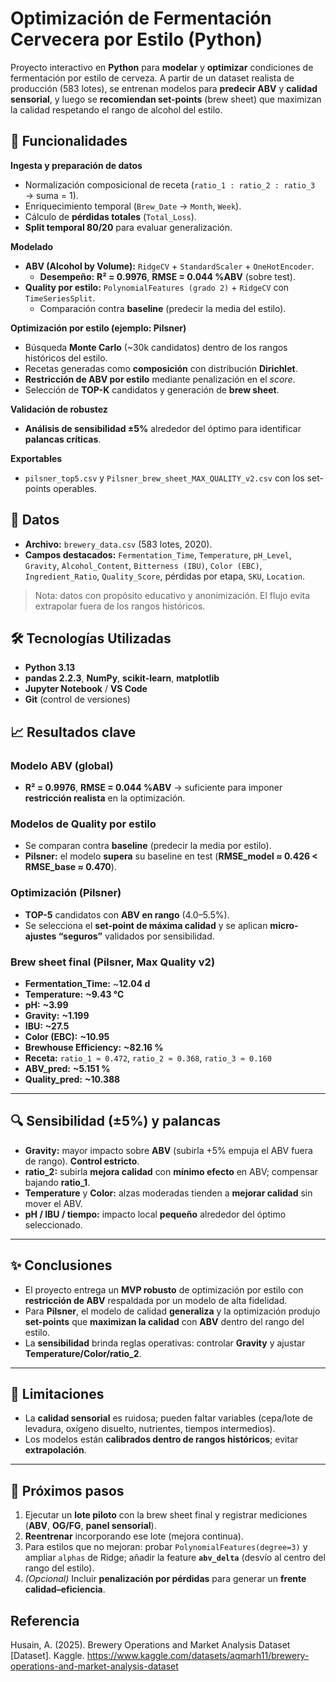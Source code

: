 # Optimización de Fermentación Cervecera por Estilo (Python)

Proyecto interactivo en **Python** para **modelar** y **optimizar** condiciones de fermentación por estilo de cerveza. A partir de un dataset realista de producción (583 lotes), se entrenan modelos para **predecir ABV** y **calidad sensorial**, y luego se **recomiendan set-points** (brew sheet) que maximizan la calidad respetando el rango de alcohol del estilo.

## 🚀 Funcionalidades

**Ingesta y preparación de datos**
- Normalización composicional de receta (`ratio_1 : ratio_2 : ratio_3` → suma = 1).
- Enriquecimiento temporal (`Brew_Date` → `Month`, `Week`).
- Cálculo de **pérdidas totales** (`Total_Loss`).
- **Split temporal 80/20** para evaluar generalización.

**Modelado**
- **ABV (Alcohol by Volume):** `RidgeCV` + `StandardScaler` + `OneHotEncoder`.  
  - **Desempeño:** **R² = 0.9976**, **RMSE = 0.044 %ABV** (sobre test).
- **Quality por estilo:** `PolynomialFeatures (grado 2)` + `RidgeCV` con `TimeSeriesSplit`.  
  - Comparación contra **baseline** (predecir la media del estilo).

**Optimización por estilo (ejemplo: Pilsner)**
- Búsqueda **Monte Carlo** (~30k candidatos) dentro de los rangos históricos del estilo.
- Recetas generadas como **composición** con distribución **Dirichlet**.
- **Restricción de ABV por estilo** mediante penalización en el *score*.
- Selección de **TOP-K** candidatos y generación de **brew sheet**.

**Validación de robustez**
- **Análisis de sensibilidad ±5%** alrededor del óptimo para identificar **palancas críticas**.

**Exportables**
- `pilsner_top5.csv` y `Pilsner_brew_sheet_MAX_QUALITY_v2.csv` con los set-points operables.

## 🧪 Datos

- **Archivo:** `brewery_data.csv` (583 lotes, 2020).  
- **Campos destacados:** `Fermentation_Time`, `Temperature`, `pH_Level`, `Gravity`, `Alcohol_Content`, `Bitterness (IBU)`, `Color (EBC)`, `Ingredient_Ratio`, `Quality_Score`, pérdidas por etapa, `SKU`, `Location`.

> Nota: datos con propósito educativo y anonimización. El flujo evita extrapolar fuera de los rangos históricos.

## 🛠 Tecnologías Utilizadas

- **Python 3.13**
- **pandas 2.2.3**, **NumPy**, **scikit-learn**, **matplotlib**
- **Jupyter Notebook** / **VS Code**
- **Git** (control de versiones)

## 📈 Resultados clave

### Modelo ABV (global)
- **R² = 0.9976**, **RMSE = 0.044 %ABV** → suficiente para imponer **restricción realista** en la optimización.

### Modelos de Quality por estilo
- Se comparan contra **baseline** (predecir la media por estilo).
- **Pilsner:** el modelo **supera** su baseline en test (**RMSE_model ≈ 0.426 < RMSE_base ≈ 0.470**).

### Optimización (Pilsner)
- **TOP-5** candidatos con **ABV en rango** (4.0–5.5%).
- Se selecciona el **set-point de máxima calidad** y se aplican **micro-ajustes “seguros”** validados por sensibilidad.

### Brew sheet final (Pilsner, Max Quality v2)
- **Fermentation_Time:** ~**12.04 d**
- **Temperature:** **~9.43 °C**
- **pH:** **~3.99**
- **Gravity:** **~1.199**
- **IBU:** **~27.5**
- **Color (EBC):** **~10.95**
- **Brewhouse Efficiency:** **~82.16 %**
- **Receta:** `ratio_1 ≈ 0.472`, `ratio_2 ≈ 0.368`, `ratio_3 ≈ 0.160`
- **ABV_pred:** **~5.151 %**
- **Quality_pred:** **~10.388**

---

## 🔍 Sensibilidad (±5%) y palancas
- **Gravity:** mayor impacto sobre **ABV** (subirla +5% empuja el ABV fuera de rango). **Control estricto**.
- **ratio_2:** subirla **mejora calidad** con **mínimo efecto** en ABV; compensar bajando **ratio_1**.
- **Temperature** y **Color:** alzas moderadas tienden a **mejorar calidad** sin mover el ABV.
- **pH / IBU / tiempo:** impacto local **pequeño** alrededor del óptimo seleccionado.

---

## ✨ Conclusiones
- El proyecto entrega un **MVP robusto** de optimización por estilo con **restricción de ABV** respaldada por un modelo de alta fidelidad.
- Para **Pilsner**, el modelo de calidad **generaliza** y la optimización produjo **set-points** que **maximizan la calidad** con **ABV** dentro del rango del estilo.
- La **sensibilidad** brinda reglas operativas: controlar **Gravity** y ajustar **Temperature/Color/ratio_2**.

---

## 🚧 Limitaciones
- La **calidad sensorial** es ruidosa; pueden faltar variables (cepa/lote de levadura, oxígeno disuelto, nutrientes, tiempos intermedios).
- Los modelos están **calibrados dentro de rangos históricos**; evitar **extrapolación**.

---

## 🔭 Próximos pasos
1. Ejecutar un **lote piloto** con la brew sheet final y registrar mediciones (**ABV**, **OG/FG**, **panel sensorial**).
2. **Reentrenar** incorporando ese lote (mejora continua).
3. Para estilos que no mejoran: probar `PolynomialFeatures(degree=3)` y ampliar `alphas` de Ridge; añadir la feature **`abv_delta`** (desvío al centro del rango del estilo).
4. *(Opcional)* Incluir **penalización por pérdidas** para generar un **frente calidad–eficiencia**.



## Referencia
Husain, A. (2025). Brewery Operations and Market Analysis Dataset [Dataset]. Kaggle. https://www.kaggle.com/datasets/aqmarh11/brewery-operations-and-market-analysis-dataset